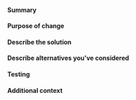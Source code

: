<!-- HOW TO USE: Under each "#### Heading" below, enter information relevant to your pull request.
Leave the headings unless they don't apply to your PR, and remove the comment blocks (surrounded with <!–– and ––>) when you are done.

NOTE: Please grant permission for repository maintainers to edit your PR.  It is EXTREMELY common for PRs to be held up due to trivial changes being requested and the author being unavailable to make them.

CODE STYLE: please follow below guide.
https://github.com/cataclysmbnteam/Cataclysm-BN/blob/upload/doc/CODE_STYLE.md

!!!!!!!!!! WARNING !!!!!!!!!!

If you forget to format the PR, autofix.ci app will run automated format commit for you.
When this happens, YOU MUST DO EITHER OF THE FOLLOWING:

- Run `git pull` to merge the automated commit into your PR branch.
- Format your code locally, and force push to your PR branch. 

If you don't do this, your following work will be based on the old commit, and cause MERGE CONFLICT.
-->

#### Summary

<!-- This section should consist of exactly one line, formatted like this:

SUMMARY: [Category] "[Briefly describe the change in these quotation marks]"

Do not enter the square brackets [].  Category must be one of these:

- Features
- Content
- Interface
- Mods
- Balance
- Bugfixes
- Performance
- Infrastructure
- Build
- I18N

For more on the meaning of each category, see:
https://github.com/cataclysmbnteam/Cataclysm-BN/blob/master/doc/CHANGELOG_GUIDELINES.md

If approved and merged, your summary will be added to the project changelog:
https://github.com/cataclysmbnteam/Cataclysm-BN/blob/master/data/changelog.txt
-->

#### Purpose of change

<!-- With a few sentences, describe your reasons for making this change.  If it relates to an existing issue, you can link it with a # followed by the Github issue number, like #1234.  If your pull request *fully* resolves an issue, include the word "Fix" or "Fixes" before the issue number, like: Fixes #1234.

If there is no related issue, explain here what issue, feature, or other concern you are addressing.  If this is a bugfix, include steps to reproduce the original bug, so your fix can be verified.
-->

#### Describe the solution

<!-- How does the feature work, or how does this fix a bug?  The easier you make your solution to understand, the faster it can get merged.  -->

#### Describe alternatives you've considered

<!-- Explain any alternative solutions, different approaches, or possibilities you've considered using to solve the same problem. -->

#### Testing

<!-- Describe what steps you took to test that this PR resolved the bug or added the feature, and what tests you performed to make sure it didn't cause any regressions.  Also include testing suggestions for reviewers and maintainers.  -->

#### Additional context

<!-- Add any other context (such as mock-ups, proof of concepts or screenshots) about the feature or bugfix here.  -->
